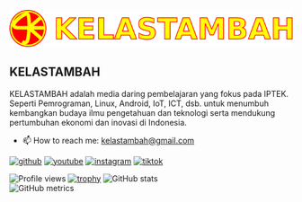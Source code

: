 ![KELASTAMBAH](https://raw.githubusercontent.com/KELASTAMBAH/KELASTAMBAH/main/ktkt.png)
## KELASTAMBAH

KELASTAMBAH adalah media daring pembelajaran yang fokus pada IPTEK. Seperti Pemrograman, Linux, Android, IoT,  ICT, dsb. untuk menumbuh kembangkan budaya ilmu pengetahuan dan teknologi serta mendukung pertumbuhan ekonomi dan inovasi di Indonesia.

- 📫 How to reach me: kelastambah@gmail.com 

[<img src='https://cdn.jsdelivr.net/npm/simple-icons@3.0.1/icons/github.svg' alt='github' height='40'>](https://github.com/KELASTAMBAH)  [<img src='https://cdn.jsdelivr.net/npm/simple-icons@3.0.1/icons/youtube.svg' alt='youtube' height='40'>](https://www.youtube.com/@KELASTAMBAH/)  [<img src='https://cdn.jsdelivr.net/npm/simple-icons@3.0.1/icons/instagram.svg' alt='instagram' height='40'>](https://www.instagram.com/@kelastambah/)  [<img src='https://cdn.jsdelivr.net/npm/simple-icons@3.0.1/icons/tiktok.svg' alt='tiktok' height='40'>](https://tiktok.com/@kelastambah)  

![Profile views](https://gpvc.arturio.dev/KELASTAMBAH) 
[![trophy](https://github-profile-trophy.vercel.app/?username=KELASTAMBAH)](https://github.com/ryo-ma/github-profile-trophy)
![GitHub stats](https://github-readme-stats.vercel.app/api?username=KELASTAMBAH&show_icons=true)  
![GitHub metrics](https://metrics.lecoq.io/KELASTAMBAH)  

